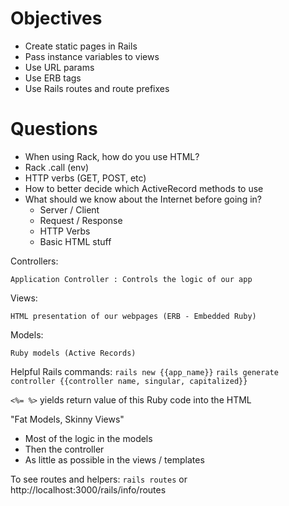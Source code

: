 # Objectives 

- Create static pages in Rails
- Pass instance variables to views
- Use URL params
- Use ERB tags
- Use Rails routes and route prefixes

# Questions

- When using Rack, how do you use HTML?
- Rack .call (env)
- HTTP verbs (GET, POST, etc)
- How to better decide which ActiveRecord methods to use
- What should we know about the Internet before going in?
    - Server / Client
    - Request / Response
    - HTTP Verbs
    - Basic HTML stuff 

Controllers:

    Application Controller : Controls the logic of our app

Views: 

    HTML presentation of our webpages (ERB - Embedded Ruby) 

Models: 

    Ruby models (Active Records) 

Helpful Rails commands:
`rails new {{app_name}}`
`rails generate controller {{controller name, singular, capitalized}}`

`<%= %>` yields return value of this Ruby code into the HTML

"Fat Models, Skinny Views"
- Most of the logic in the models
- Then the controller
- As little as possible in the views / templates

To see routes and helpers:
`rails routes` or http://localhost:3000/rails/info/routes